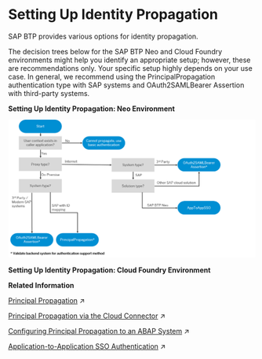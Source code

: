 <!-- loio12cf719d12164c559b7324ee114b4733 -->

# Setting Up Identity Propagation

SAP BTP provides various options for identity propagation.

The decision trees below for the SAP BTP Neo and Cloud Foundry environments might help you identify an appropriate setup; however, these are recommendations only. Your specific setup highly depends on your use case. In general, we recommend using the PrincipalPropagation authentication type with SAP systems and OAuth2SAMLBearer Assertion with third-party systems.

   
  
**Setting Up Identity Propagation: Neo Environment**

 ![](images/sap_cp_lm_propagation_6df8bc7.png "Setting Up Identity Propagation: Neo Environment") 

   
  
**Setting Up Identity Propagation: Cloud Foundry Environment**

 

**Related Information**  


[Principal Propagation](https://help.sap.com/viewer/ea72206b834e4ace9cd834feed6c0e09/Cloud/en-US/f70fcf1c2d0a4a979adfe44cebc93c20.html "Exchange user ID information between systems or environments in SAP BTP.") :arrow_upper_right:

[Principal Propagation via the Cloud Connector](https://help.sap.com/viewer/cca91383641e40ffbe03bdc78f00f681/Cloud/en-US/e2cbb48def4342048362039cc157b12e.html "Enable single sign-on (SSO) by forwarding the identity of cloud users to a remote system or service (Cloud Foundry environment).") :arrow_upper_right:

[Configuring Principal Propagation to an ABAP System](https://help.sap.com/viewer/b865ed651e414196b39f8922db2122c7/Cloud/en-US/6705cc350ef44628a42473b3eb72efd8.html "Learn more about the different types of configuring and supporting principal propagation for a particular AS ABAP.") :arrow_upper_right:

[Application-to-Application SSO Authentication](https://help.sap.com/viewer/b865ed651e414196b39f8922db2122c7/Cloud/en-US/e022a5eebaec4dbbabef7f5d60e13dd4.html "") :arrow_upper_right:

